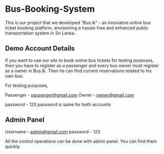 # Bus-Booking-System

This is our project that we developed "Bus.lk" - an innovative online bus ticket booking platform, envisioning a hassle-free and enhanced public transportation system in Sri Lanka.

## Demo Account Details

If you want to use our site to book online bus tickets for testing purposes, then you have to register as a passenger and every bus owner must register as a owner in Bus.lk.
Then he can find current reservations related to his own bus.

For testing purposes,

Passenger - passenger@gmail.com
Owner - owner@gmail.com

password - 123 
password is same for both accounts

## Admin Panel

Username - admin@gmail.com
password - 123

All the control operations can be done with admin panel. You can find them quickly.
